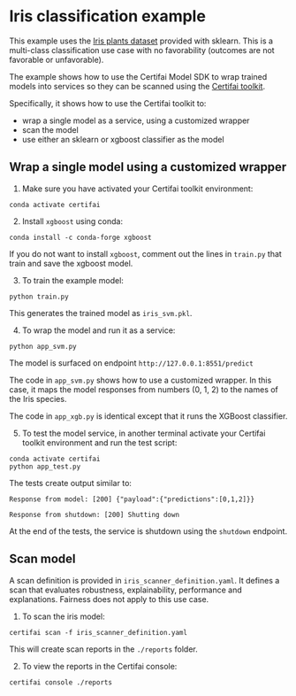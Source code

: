 # Iris classification example

This example uses the [Iris plants dataset](https://scikit-learn.org/stable/datasets/index.html#iris-dataset)
 provided with sklearn. This is a multi-class classification use case with no
 favorability (outcomes are not favorable or unfavorable).

 The example shows how to use the Certifai Model SDK to wrap trained models into services
 so they can be scanned using the
  [Certifai toolkit](https://cognitivescale.github.io/cortex-certifai/docs/about).

 Specifically, it shows how to use the Certifai toolkit to:
  * wrap a single model as a service, using a customized wrapper
  * scan the model
  * use either an sklearn or xgboost classifier as the model

## Wrap a single model using a customized wrapper  

1. Make sure you have activated your Certifai toolkit environment:
```
conda activate certifai
```

2. Install `xgboost` using conda:
```
conda install -c conda-forge xgboost
```

If you do not want to install `xgboost`, comment out the lines in `train.py`
that train and save the xgboost model.

3. To train the example model:
```
python train.py
```
This generates the trained model as `iris_svm.pkl`.

4. To wrap the model and run it as a service:
```
python app_svm.py
```

The model is surfaced on endpoint `http://127.0.0.1:8551/predict`

The code in `app_svm.py` shows how to use a customized wrapper. In this case,
it maps the model responses from numbers (0, 1, 2) to the names of the
Iris species.

The code in `app_xgb.py` is identical except that it runs the XGBoost classifier.

5. To test the model service, in another terminal activate your Certifai toolkit
environment and run the test script:
```
conda activate certifai
python app_test.py
```
The tests create output similar to:
```
Response from model: [200] {"payload":{"predictions":[0,1,2]}}

Response from shutdown: [200] Shutting down
```
At the end of the tests, the service is shutdown using the `shutdown` endpoint.

## Scan model

A scan definition is provided in `iris_scanner_definition.yaml`. It defines
a scan that evaluates robustness, explainability, performance and explanations.
Fairness does not apply to this use case.

1. To scan the iris model:
```
certifai scan -f iris_scanner_definition.yaml
```
This will create scan reports in the `./reports` folder.

2. To view the reports in the Certifai console:
```
certifai console ./reports
